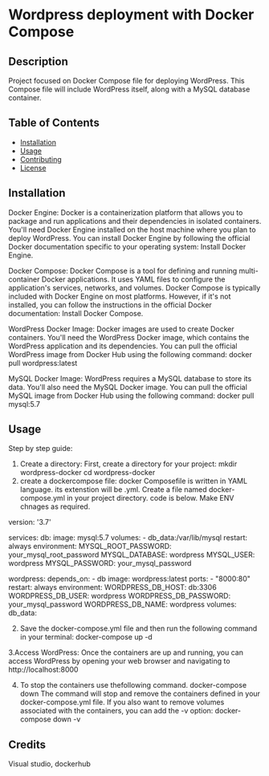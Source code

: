 # Wordpress deployment with Docker Compose

## Description

Project focused on Docker Compose file for deploying WordPress. 
This Compose file will include WordPress itself, along with a MySQL database container.

## Table of Contents

- [Installation](#installation)
- [Usage](#usage)
- [Contributing](#contributing)
- [License](#license)

## Installation

Docker Engine: Docker is a containerization platform that allows you to package and run applications and their dependencies in isolated containers. You'll need Docker Engine installed on the host machine where you plan to deploy WordPress. You can install Docker Engine by following the official Docker documentation specific to your operating system: Install Docker Engine.

Docker Compose: Docker Compose is a tool for defining and running multi-container Docker applications. It uses YAML files to configure the application's services, networks, and volumes. Docker Compose is typically included with Docker Engine on most platforms. However, if it's not installed, you can follow the instructions in the official Docker documentation: Install Docker Compose.

WordPress Docker Image: Docker images are used to create Docker containers. You'll need the WordPress Docker image, which contains the WordPress application and its dependencies. You can pull the official WordPress image from Docker Hub using the following command:
docker pull wordpress:latest


MySQL Docker Image: WordPress requires a MySQL database to store its data. You'll also need the MySQL Docker image. You can pull the official MySQL image from Docker Hub using the following command:
docker pull mysql:5.7

## Usage
Step by step guide:
1. Create a directory: First, create a directory for your project:
mkdir wordpress-docker
cd wordpress-docker
2. create a dockercompose file: docker Composefile is written in YAML language. its extenstion will be .yml.
Create a file named docker-compose.yml in your project directory. code is below. Make ENV chnages as required.

version: '3.7'

services:
  db:
    image: mysql:5.7
    volumes:
      - db_data:/var/lib/mysql
    restart: always
    environment:
      MYSQL_ROOT_PASSWORD: your_mysql_root_password
      MYSQL_DATABASE: wordpress
      MYSQL_USER: wordpress
      MYSQL_PASSWORD: your_mysql_password

  wordpress:
    depends_on:
      - db
    image: wordpress:latest
    ports:
      - "8000:80"
    restart: always
    environment:
      WORDPRESS_DB_HOST: db:3306
      WORDPRESS_DB_USER: wordpress
      WORDPRESS_DB_PASSWORD: your_mysql_password
      WORDPRESS_DB_NAME: wordpress
volumes:
  db_data:

2. Save the docker-compose.yml file and then run the following command in your terminal:
docker-compose up -d

3.Access WordPress: Once the containers are up and running, you can access WordPress by opening your web browser and navigating to http://localhost:8000

4. To stop the containers use thefollowing command.
docker-compose down
The command will stop and remove the containers defined in your docker-compose.yml file. 
If you also want to remove volumes associated with the containers, you can add the -v option:
docker-compose down -v


## Credits
 Visual studio, dockerhub
